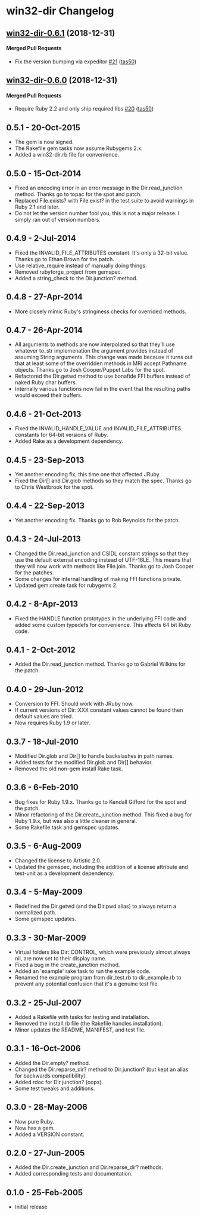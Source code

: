 <!-- usage documentation: http://expeditor-docs.es.chef.io/configuration/changelog/ -->

# win32-dir Changelog

<!-- latest_release -->
<!-- latest_release -->
<!-- release_rollup -->
<!-- release_rollup -->
<!-- latest_stable_release -->
## [win32-dir-0.6.1](https://github.com/chef/win32-dir/tree/win32-dir-0.6.1) (2018-12-31)

#### Merged Pull Requests
- Fix the version bumping via expeditor [#21](https://github.com/chef/win32-dir/pull/21) ([tas50](https://github.com/tas50))
<!-- latest_stable_release -->

## [win32-dir-0.6.0](https://github.com/chef/win32-dir/tree/win32-dir-0.6.0) (2018-12-31)

#### Merged Pull Requests
- Require Ruby 2.2 and only ship required libs [#20](https://github.com/chef/win32-dir/pull/20) ([tas50](https://github.com/tas50))

## 0.5.1 - 20-Oct-2015
* The gem is now signed.
* The Rakefile gem tasks now assume Rubygems 2.x.
* Added a win32-dir.rb file for convenience.

## 0.5.0 - 15-Oct-2014
* Fixed an encoding error in an error message in the Dir.read_junction method.
  Thanks go to topac for the spot and patch.
* Replaced File.exists? with File.exist? in the test suite to avoid warnings
  in Ruby 2.1 and later.
* Do not let the version number fool you, this is not a major release. I
  simply ran out of version numbers.

## 0.4.9 - 2-Jul-2014
* Fixed the INVALID_FILE_ATTRIBUTES constant. It's only a 32-bit value.
  Thanks go to Ethan Brown for the patch.
* Use relative_require instead of manually doing things.
* Removed rubyforge_project from gemspec.
* Added a string_check to the Dir.junction? method.

## 0.4.8 - 27-Apr-2014
* More closely mimic Ruby's stringiness checks for overrided methods.

## 0.4.7 - 26-Apr-2014
* All arguments to methods are now interpolated so that they'll use whatever
  to_str implemenation the argument provides instead of assuming String
  arguments. This change was made because it turns out that at least some
  of the overridden methods in MRI accept Pathname objects. Thanks go to
  Josh Cooper/Puppet Labs for the spot.
* Refactored the Dir.getwd method to use bonafide FFI buffers instead of
  naked Ruby char buffers.
* Internally various functions now fail in the event that the resulting
  paths would exceed their buffers.

## 0.4.6 - 21-Oct-2013
* Fixed the INVALID_HANDLE_VALUE and INVALID_FILE_ATTRIBUTES constants for
  64-bit versions of Ruby.
* Added Rake as a development dependency.

## 0.4.5 - 23-Sep-2013
* Yet another encoding fix, this time one that affected JRuby.
* Fixed the Dir[] and Dir.glob methods so they match the spec. Thanks go
  to Chris Westbrook for the spot.

## 0.4.4 - 22-Sep-2013
* Yet another encoding fix. Thanks go to Rob Reynolds for the patch.

## 0.4.3 - 24-Jul-2013
* Changed the Dir.read_junction and CSIDL constant strings so that they
  use the default external encoding instead of UTF-16LE. This means that
  they will now work with methods like File.join. Thanks go to Josh Cooper
  for the patches.
* Some changes for internal handling of making FFI functions private.
* Updated gem:create task for rubygems 2.

## 0.4.2 - 8-Apr-2013
* Fixed the HANDLE function prototypes in the underlying FFI code and added
  some custom typedefs for convenience. This affects 64 bit Ruby code.

## 0.4.1 - 2-Oct-2012
* Added the Dir.read_junction method. Thanks go to Gabriel Wilkins for the patch.

## 0.4.0 - 29-Jun-2012
* Conversion to FFI. Should work with JRuby now.
* If current versions of Dir::XXX constant values cannot be found
  then default values are tried.
* Now requires Ruby 1.9 or later.

## 0.3.7 - 18-Jul-2010
* Modified Dir.glob and Dir[] to handle backslashes in path names.
* Added tests for the modified Dir.glob and Dir[] behavior.
* Removed the old non-gem install Rake task.

## 0.3.6 - 6-Feb-2010
* Bug fixes for Ruby 1.9.x. Thanks go to Kendall Gifford for the spot and
  the patch.
* Minor refactoring of the Dir.create_junction method. This fixed a bug for
  Ruby 1.9.x, but was also a little cleaner in general.
* Some Rakefile task and gemspec updates.

## 0.3.5 - 6-Aug-2009
* Changed the license to Artistic 2.0.
* Updated the gemspec, including the addition of a license attribute and
  test-unit as a development dependency.

## 0.3.4 - 5-May-2009
* Redefined the Dir.getwd (and the Dir.pwd alias) to always return a
  normalized path.
* Some gemspec updates.

## 0.3.3 - 30-Mar-2009
* Virtual folders like Dir::CONTROL, which were previously almost always nil,
  are now set to their display name.
* Fixed a bug in the create_junction method.
* Added an 'example' rake task to run the example code.
* Renamed the example program from dir_test.rb to dir_example.rb to prevent
  any potential confusion that it's a genuine test file.

## 0.3.2 - 25-Jul-2007
* Added a Rakefile with tasks for testing and installation.
* Removed the install.rb file (the Rakefile handles installation).
* Minor updates the README, MANIFEST, and test file.

## 0.3.1 - 16-Oct-2006
* Added the Dir.empty? method.
* Changed the Dir.reparse_dir? method to Dir.junction? (but kept an alias
  for backwards compatibility).
* Added rdoc for Dir.junction? (oops).
* Some test tweaks and additions.

## 0.3.0 - 28-May-2006
* Now pure Ruby.
* Now has a gem.
* Added a VERSION constant.

## 0.2.0 - 27-Jun-2005
* Added the Dir.create_junction and Dir.reparse_dir? methods.
* Added corresponding tests and documentation.

## 0.1.0 - 25-Feb-2005
* Initial release